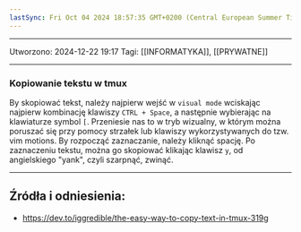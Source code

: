 ```yaml
---
lastSync: Fri Oct 04 2024 18:57:35 GMT+0200 (Central European Summer Time)
---
```


---
Utworzono: 2024-12-22 19:17
Tagi: [[INFORMATYKA]], [[PRYWATNE]]

---
### **Kopiowanie tekstu w tmux**
By skopiować tekst, należy najpierw wejść w `visual mode` wciskając najpierw kombinację klawiszy `CTRL + Space`, a następnie wybierając na klawiaturze symbol `[`. Przeniesie nas to w tryb wizualny, w którym można poruszać się przy pomocy strzałek lub klawiszy wykorzystywanych do tzw. vim motions. By rozpocząć zaznaczanie, należy kliknąć spację. Po zaznaczeniu tekstu, można go skopiować klikając klawisz `y`, od angielskiego "yank", czyli szarpnąć, zwinąć. 


---
## Źródła i odniesienia:
- https://dev.to/iggredible/the-easy-way-to-copy-text-in-tmux-319g